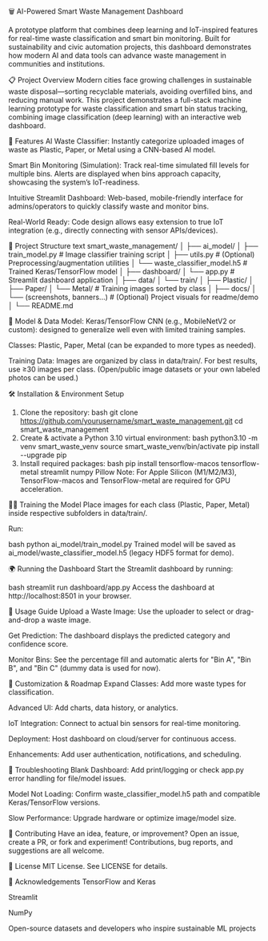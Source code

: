🗑️ AI-Powered Smart Waste Management Dashboard

A prototype platform that combines deep learning and IoT-inspired features for real-time waste classification and smart bin monitoring. Built for sustainability and civic automation projects, this dashboard demonstrates how modern AI and data tools can advance waste management in communities and institutions.

📋 Project Overview
Modern cities face growing challenges in sustainable waste disposal—sorting recyclable materials, avoiding overfilled bins, and reducing manual work. This project demonstrates a full-stack machine learning prototype for waste classification and smart bin status tracking, combining image classification (deep learning) with an interactive web dashboard.

🚀 Features
AI Waste Classifier:
Instantly categorize uploaded images of waste as Plastic, Paper, or Metal using a CNN-based AI model.

Smart Bin Monitoring (Simulation):
Track real-time simulated fill levels for multiple bins. Alerts are displayed when bins approach capacity, showcasing the system’s IoT-readiness.

Intuitive Streamlit Dashboard:
Web-based, mobile-friendly interface for admins/operators to quickly classify waste and monitor bins.

Real-World Ready:
Code design allows easy extension to true IoT integration (e.g., directly connecting with sensor APIs/devices).

📁 Project Structure
text
smart_waste_management/
│
├── ai_model/
│   ├── train_model.py                 # Image classifier training script
│   ├── utils.py                       # (Optional) Preprocessing/augmentation utilities
│   └── waste_classifier_model.h5      # Trained Keras/TensorFlow model
│
├── dashboard/
│   └── app.py                         # Streamlit dashboard application
│
├── data/
│   └── train/
│        ├── Plastic/
│        ├── Paper/
│        └── Metal/                    # Training images sorted by class
│
├── docs/
│   └── (screenshots, banners...)      # (Optional) Project visuals for readme/demo
│
└── README.md


🧠 Model & Data
Model:
Keras/TensorFlow CNN (e.g., MobileNetV2 or custom): designed to generalize well even with limited training samples.

Classes:
Plastic, Paper, Metal (can be expanded to more types as needed).

Training Data:
Images are organized by class in data/train/. For best results, use ≥30 images per class.
(Open/public image datasets or your own labeled photos can be used.)


🛠️ Installation & Environment Setup
1. Clone the repository:
bash
git clone https://github.com/yourusername/smart_waste_management.git
cd smart_waste_management
2. Create & activate a Python 3.10 virtual environment:
bash
python3.10 -m venv smart_waste_venv
source smart_waste_venv/bin/activate
pip install --upgrade pip
3. Install required packages:
bash
pip install tensorflow-macos tensorflow-metal streamlit numpy Pillow
Note: For Apple Silicon (M1/M2/M3), TensorFlow-macos and TensorFlow-metal are required for GPU acceleration.


🏋️‍♂️ Training the Model
Place images for each class (Plastic, Paper, Metal) inside respective subfolders in data/train/.

Run:

bash
python ai_model/train_model.py
Trained model will be saved as ai_model/waste_classifier_model.h5 (legacy HDF5 format for demo).

🌍 Running the Dashboard
Start the Streamlit dashboard by running:

bash
streamlit run dashboard/app.py
Access the dashboard at http://localhost:8501 in your browser.

📖 Usage Guide
Upload a Waste Image:
Use the uploader to select or drag-and-drop a waste image.

Get Prediction:
The dashboard displays the predicted category and confidence score.

Monitor Bins:
See the percentage fill and automatic alerts for "Bin A", "Bin B", and "Bin C" (dummy data is used for now).


📝 Customization & Roadmap
Expand Classes: Add more waste types for classification.

Advanced UI: Add charts, data history, or analytics.

IoT Integration: Connect to actual bin sensors for real-time monitoring.

Deployment: Host dashboard on cloud/server for continuous access.

Enhancements: Add user authentication, notifications, and scheduling.


🔧 Troubleshooting
Blank Dashboard: Add print/logging or check app.py error handling for file/model issues.

Model Not Loading: Confirm waste_classifier_model.h5 path and compatible Keras/TensorFlow versions.

Slow Performance: Upgrade hardware or optimize image/model size.


🤝 Contributing
Have an idea, feature, or improvement?
Open an issue, create a PR, or fork and experiment!
Contributions, bug reports, and suggestions are all welcome.


📜 License
MIT License. See LICENSE for details.


📣 Acknowledgements
TensorFlow and Keras

Streamlit

NumPy

Open-source datasets and developers who inspire sustainable ML projects